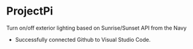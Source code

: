 # ProjectPi
Turn on/off exterior lighting based on Sunrise/Sunset API from the Navy
- Successfully connected Github to Visual Studio Code.

